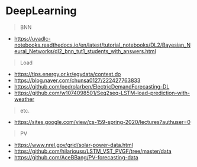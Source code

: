 # DeepLearning

> BNN
- https://uvadlc-notebooks.readthedocs.io/en/latest/tutorial_notebooks/DL2/Bayesian_Neural_Networks/dl2_bnn_tut1_students_with_answers.html

> Load
- https://tips.energy.or.kr/egydata/contest.do
- https://blog.naver.com/chunsa0127/222427763833
- https://github.com/pedrolarben/ElectricDemandForecasting-DL
- https://github.com/w1074098501/Seq2seq-LSTM-load-prediction-with-weather

> etc.
- https://sites.google.com/view/cs-159-spring-2020/lectures?authuser=0

> PV
- https://www.nrel.gov/grid/solar-power-data.html
- https://github.com/hilariouss/LSTM_VST_PVGF/tree/master/data
- https://github.com/AceBBang/PV-forecasting-data
